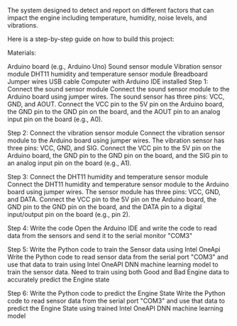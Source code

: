 The system  designed to detect and report on different  factors that can impact the engine including temperature, humidity, noise levels, and vibrations.

Here is a step-by-step guide on how to build this project:

Materials:

Arduino board (e.g., Arduino Uno)
Sound sensor module
Vibration sensor module
DHT11 humidity and temperature sensor module
Breadboard
Jumper wires
USB cable
Computer with Arduino IDE installed
Step 1: Connect the sound sensor module
Connect the sound sensor module to the Arduino board using jumper wires. The sound sensor has three pins: VCC, GND, and AOUT. Connect the VCC pin to the 5V pin on the Arduino board, the GND pin to the GND pin on the board, and the AOUT pin to an analog input pin on the board (e.g., A0).

Step 2: Connect the vibration sensor module
Connect the vibration sensor module to the Arduino board using jumper wires. The vibration sensor has three pins: VCC, GND, and SIG. Connect the VCC pin to the 5V pin on the Arduino board, the GND pin to the GND pin on the board, and the SIG pin to an analog input pin on the board (e.g., A1).

Step 3: Connect the DHT11 humidity and temperature sensor module
Connect the DHT11 humidity and temperature sensor module to the Arduino board using jumper wires. The sensor module has three pins: VCC, GND, and DATA. Connect the VCC pin to the 5V pin on the Arduino board, the GND pin to the GND pin on the board, and the DATA pin to a digital input/output pin on the board (e.g., pin 2).

Step 4: Write the code
Open the Arduino IDE and write the code to read data from the sensors and send it to the serial monitor "COM3"

Step 5: Write the Python code to train the Sensor data using Intel OneApi
Write the Python code to read sensor data from the serial port "COM3" and use that data to train using Intel OneAPI DNN machine learning model to train the sensor data. Need to train using both Good and Bad Engine data to accurately predict the Engine state

Step 6: Write the Python code to predict the Engine State
Write the Python code to read sensor data from the serial port "COM3" and use that data to predict the Engine State using trained Intel OneAPI DNN machine learning model
